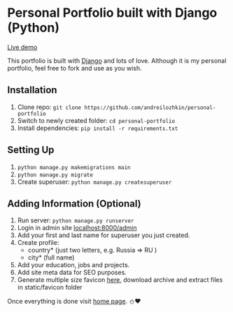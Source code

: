 # Personal Portfolio built with Django (Python)

[Live demo](https://ilozhkin.com)

This portfolio is built with [Django](https://github.com/django/django) and lots of love. Although it is my personal portfolio, feel free to fork and use as you wish.

## Installation

1. Clone repo: `git clone https://github.com/andreilozhkin/personal-portfolio`
2. Switch to newly created folder: `cd personal-portfolio`
3. Install dependencies: `pip install -r requirements.txt`


## Setting Up
1. `python manage.py makemigrations main`
2. `python manage.py migrate`
3. Create superuser: `python manage.py createsuperuser`


## Adding Information (Optional)
1. Run server: `python manage.py runserver`
2. Login in admin site [localhost:8000/admin](http://localhost:8000/admin)
3. Add your first and last name for superuser you just created.
4. Create profile:
    - country* (just two letters, e.g. Russia => RU )
    - city* (full name)
5. Add your education, jobs and projects.
6. Add site meta data for SEO purposes.
7. Generate multiple size favicon [here](https://www.favicon-generator.org/), download archive and extract files in static/favicon folder

Once everything is done visit [home page](http://localhost:8000). ⛄️❤️
